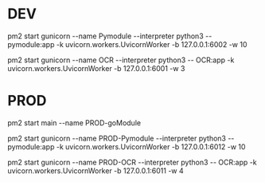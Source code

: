 # DEV

pm2 start gunicorn   --name Pymodule   --interpreter python3   --   pymodule:app -k uvicorn.workers.UvicornWorker -b 127.0.0.1:6002 -w 10

pm2 start gunicorn   --name OCR   --interpreter python3   --   OCR:app -k uvicorn.workers.UvicornWorker -b 127.0.0.1:6001 -w 3



# PROD

pm2 start main --name PROD-goModule

pm2 start gunicorn   --name PROD-Pymodule   --interpreter python3   --   pymodule:app -k uvicorn.workers.UvicornWorker -b 127.0.0.1:6012 -w 10

pm2 start gunicorn   --name PROD-OCR   --interpreter python3   --   OCR:app -k uvicorn.workers.UvicornWorker -b 127.0.0.1:6011 -w 4